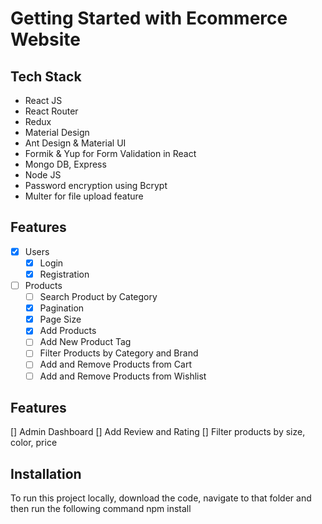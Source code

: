 # Getting Started with Ecommerce Website

## Tech Stack
* React JS
* React Router
* Redux
* Material Design
* Ant Design & Material UI
* Formik & Yup for Form Validation in React
* Mongo DB, Express
* Node JS
* Password encryption using Bcrypt
* Multer for file upload feature

## Features
- [x] Users
  - [x] Login
  - [x] Registration
- [ ] Products
  - [ ] Search Product by Category
  - [x] Pagination
  - [x] Page Size
  - [x] Add Products
  - [ ] Add New Product Tag
  - [ ] Filter Products by Category and Brand
  - [ ] Add and Remove Products from Cart
  - [ ] Add and Remove Products from Wishlist
  
## Features
[] Admin Dashboard
[] Add Review and Rating
[] Filter products by size, color, price

## Installation
To run this project locally, download the code, navigate to that folder and then run the following command
npm install

